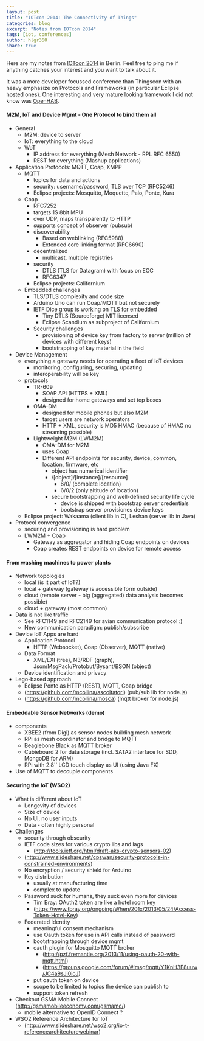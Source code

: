 ```yaml
---
layout: post
title: "IOTcon 2014: The Connectivity of Things"
categories: blog
excerpt: "Notes from IOTcon 2014"
tags: [iot, conferences]
author: hlgr360
share: true
---
```


Here are my notes from [IOTcon 2014](http://iotcon.de/2014/de) in Berlin. Feel free to ping me if anything catches your interest and you want to talk about it.

It was a more developer focussed conference than Thingscon with an heavy emphasize on Protocols and Frameworks (in particular Eclipse hosted ones). One interesting and very mature looking framework I did not know was [OpenHAB](http://www.openhab.org).

#### M2M, IoT and Device Mgmt - One Protocol to bind them all

* General
  * M2M: device to server
  * IoT: everything to the cloud
  * WoT
    * IP address for everything (Mesh Network - RPL RFC 6550)
    * REST for everything (Mashup applications)
* Application Protocols: MQTT, Coap, XMPP
  * MQTT
    * topics for data and actions
    * security: username/password, TLS over TCP (RFC5246)
    * Eclipse projects: Mosquitto, Moquette, Palo, Ponte, Kura
  * Coap
    * RFC7252
    * targets 1$ 8bit MPU
    * over UDP, maps transparently to HTTP
    * supports concept of observer (pubsub)
    * discoverability
      * Based on weblinking (RFC5988)
      * Extended core linking format (RFC6690)
    * decentralized
      * multicast, multiple registries
    * security
      * DTLS (TLS for Datagram) with focus on ECC
      * RFC6347
    * Eclipse projects: Californium
  * Embedded challenges
    * TLS/DTLS complexity and code size
    * Arduino Uno can run Coap/MQTT but not securely
    * IETF Dice group is working on TLS for embedded
      * Tiny DTLS (Sourceforge) MIT licensed
      * Eclipse Scandium as subproject of Californium
    * Security challenges
      * provisioning of device key from factory to server (million of devices with different keys)
      * bootstrapping of key material in the field
* Device Management
  * everything a gateway needs for operating a fleet of IoT devices
    * monitoring, configuring, securing, updating
    * interoperability will be key
  * protocols
    * TR-609
      * SOAP API (HTTPS + XML)
      * designed for home gateways and set top boxes
    * OMA-DM
      * designed for mobile phones but also M2M
      * target users are network operators
      * HTTP + XML, security is MD5 HMAC (because of HMAC no streaming possible)
    * Lightweight M2M (LWM2M)
      * OMA-DM for M2M
      * uses Coap
      * Different API endpoints for security, device, common, location, firmware, etc
        * object has numerical identifier
        * /[object]/[instance]/[resource]
          * 6/0/ (complete location)
          * 6/0/2 (only altitude of location)
        * secure bootstrapping and well-defined security life cycle
          * device is shipped with bootstrap server credentials
          * bootstrap server provisiones device keys
  * Eclipse project: Wakaama (client lib in C), Leshan (server lib in Java)
* Protocol convergence
  * securing and provisioning is hard problem
  * LWM2M + Coap
    * Gateway as aggregator and hiding Coap endpoints on devices
    * Coap creates REST endpoints on device for remote access

#### From washing machines to power plants

* Network topologies
  * local (is it part of IoT?)
  * local + gateway (gateway is accessible form outside)
  * cloud (remote server - big (aggregated) data analysis becomes possible)
  * cloud + gateway (most common)
* Data is not like traffic
  * See RFC1149 and RFC2149 for avian communication protocol :)
  * New communication paradigm: publish/subscribe
* Device IoT Apps are hard
  * Application Protocol
    * HTTP (Websocket), Coap (Observer), MQTT (native)
  * Data Format
    * XML/EXI (tree), N3/RDF (graph), Json/MsgPack/Protobuf/Bysant/BSON (object)
  * Device identification and privacy
* Lego-based approach
  * Eclipse Ponte as HTTP (REST), MQTT, Coap bridge
  * (https://github.com/mcollina/ascoltatori) (pub/sub lib for node.js)
  * (https://github.com/mcollina/mosca) (mqtt broker for node.js)

#### Embeddable Sensor Networks (demo)

* components
  * XBEE2 (from Digi) as sensor nodes building mesh network
  * RPi as mesh coordinator and bridge to MQTT
  * Beaglebone Black as MQTT broker
  * Cubieboard 2 for data storage (incl. SATA2 interface for SDD, MongoDB for ARM)
  * RPi with 2.8'' LCD touch display as UI (using Java FX)
* Use of MQTT to decouple components

#### Securing the IoT (WSO2)

* What is different about IoT
  * Longevity of devices
  * Size of device
  * No UI, no user inputs
  * Data - often highly personal
* Challenges
  * security through obscurity
  * IETF code sizes for various crypto libs and lags
    * (http://tools.ietf.org/html/draft-aks-crypto-sensors-02)
  * (http://www.slideshare.net/cpswan/security-protocols-in-constrained-environments)
  * No encryption / security shield for Arduino
  * Key distribution
    * usually at manufacturing time
    * complex to update
  * Password suck for humans, they suck even more for devices
    * Tim Bray: OAuth2 token are like a hotel room key
    * (https://www.tbray.org/ongoing/When/201x/2013/05/24/Access-Token-Hotel-Key)
  * Federated Identity
    * meaningful consent mechanism
    * use Oauth token for use in API calls instead of password
    * bootstrapping through device mgmt
    * oauth plugin for Mosquitto MQTT broker
      * (http://pzf.fremantle.org/2013/11/using-oauth-20-with-mqtt.html)
      * (https://groups.google.com/forum/#!msg/mqtt/Y1KnH3F8uuw/JC4a9sJi0icJ)
    * put oauth token on device
    * scope to be limited to topics the device can publish to
    * support token refresh
* Checkout GSMA Mobile Connect (http://gsmamobileeconomy.com/gsmamc/)
  * mobile alternative to OpenID Connect ?
* WSO2 Reference Architecture for IoT
  * (http://www.slideshare.net/wso2.org/io-t-referencearchitecturewebinar)